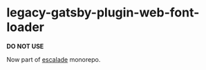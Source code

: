 # legacy-gatsby-plugin-web-font-loader

**DO NOT USE**

Now part of [escalade](https://github.com/escaladesports/escalade/tree/master/packages/gatsby-plugin-web-font-loader) monorepo.
